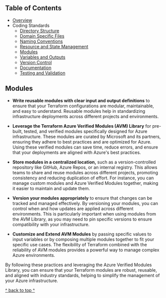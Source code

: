 ## Table of Contents

- [Overview](../README.md)
- Coding Standards
  - [Directory Structure](./directory_structure.md)
  - [Domain Specific Files](./domain_specific_files.md)
  - [Naming Conventions](./naming_conventions.md#naming-conventions)
  - [Resource and State Management](./resource_and_state_management.md)
  - [Modules](./module.md)
  - [Variables and Outputs](./variables_and_outputs.md)
  - [Version Control](./version_control.md)
  - [Documentation](./documentation.md)
  - [Testing and Validation](./testing_and_validation.md)

## Modules

- **Write reusable modules with clear input and output definitions** to ensure that your Terraform configurations are modular, maintainable, and easy to understand. Reusable modules help in standardizing infrastructure deployments across different projects and environments.

- **Leverage the Terraform Azure Verified Modules (AVM) Library** for pre-built, tested, and verified modules specifically designed for Azure infrastructure. These modules are curated by Microsoft and its partners, ensuring they adhere to best practices and are optimized for Azure. Using these verified modules can save time, reduce errors, and ensure that your deployments are aligned with Azure's best practices.

- **Store modules in a centralized location,** such as a version-controlled repository like GitHub, Azure Repos, or an internal registry. This allows teams to share and reuse modules across different projects, promoting consistency and reducing duplication of effort. For instance, you can manage custom modules and Azure Verified Modules together, making it easier to maintain and update them.

- **Version your modules appropriately** to ensure that changes can be tracked and managed effectively. By versioning your modules, you can control when and how updates are applied across different environments. This is particularly important when using modules from the AVM Library, as you may need to pin specific versions to ensure compatibility with your infrastructure.

- **Customize and Extend AVM Modules** by passing specific values to input variables or by composing multiple modules together to fit your specific use cases. The flexibility of Terraform combined with the reliability of AVM modules provides a powerful way to manage complex Azure environments.

By following these practices and leveraging the Azure Verified Modules Library, you can ensure that your Terraform modules are robust, reusable, and aligned with industry standards, helping to simplify the management of your Azure infrastructure.

[^ back to top ^](#table-of-contents)